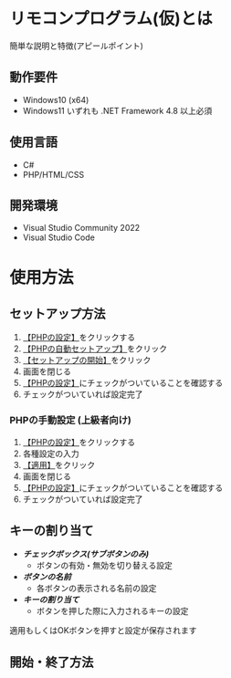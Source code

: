 # リモコンプログラム(仮)とは
簡単な説明と特徴(アピールポイント)
## 動作要件
- Windows10 (x64)
- Windows11
いずれも .NET Framework 4.8 以上必須
## 使用言語
- C#
- PHP/HTML/CSS
## 開発環境
- Visual Studio Community 2022
- Visual Studio Code
# 使用方法
## セットアップ方法
1. <ins>【PHPの設定】</ins>をクリックする
1. <ins>【PHPの自動セットアップ】</ins>をクリック
1. <ins>【セットアップの開始】</ins>をクリック
1. 画面を閉じる
1. <ins>【PHPの設定】</ins>にチェックがついていることを確認する
1. チェックがついていれば設定完了

### PHPの手動設定 (上級者向け)
1. <ins>【PHPの設定】</ins>をクリックする
1. 各種設定の入力
1. <ins>【適用】</ins>をクリック
1. 画面を閉じる
1. <ins>【PHPの設定】</ins>にチェックがついていることを確認する
1. チェックがついていれば設定完了

## キーの割り当て
- ***チェックボックス(サブボタンのみ)***
  - ボタンの有効・無効を切り替える設定
- ***ボタンの名前***
  - 各ボタンの表示される名前の設定
- ***キーの割り当て***
  - ボタンを押した際に入力されるキーの設定

適用もしくはOKボタンを押すと設定が保存されます

## 開始・終了方法

